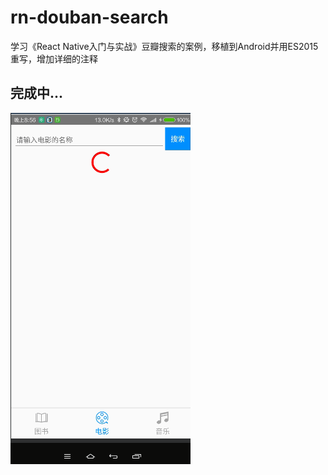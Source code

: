# rn-douban-search
学习《React Native入门与实战》豆瓣搜索的案例，移植到Android并用ES2015重写，增加详细的注释

## 完成中...

![](./screenshot/test1.gif)
